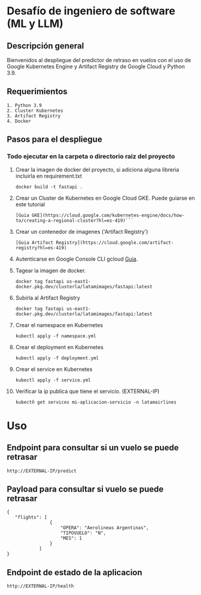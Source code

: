 # Desafío de ingeniero de software (ML y LLM)

## Descripción general

Bienvenidos al despliegue del predictor de retraso en vuelos con el uso de Google Kubernetes Engine y Artifact Registry de Google Cloud y Python 3.9.

## Requerimientos 
    1. Python 3.9
    2. Cluster Kubernetes
    3. Artifact Registry
    4. Docker

## Pasos para el despliegue
### Todo ejecutar en la carpeta o directorio raiz del proyecto

1. Crear la imagen de docker del proyecto, si adiciona alguna libreria incluirla en requirement.txt


    ```
    docker build -t fastapi .
    ```

2. Crear un Cluster de Kubernetes en Google Cloud GKE. Puede guiarse en este tutorial


    ```
    [Guia GKE](https://cloud.google.com/kubernetes-engine/docs/how-to/creating-a-regional-cluster?hl=es-419)```

3. Crear un contenedor de imagenes ('Artifact Registry')


    ```
    [Guia Artifact Registry](https://cloud.google.com/artifact-registry?hl=es-419)
    ```

4. Autenticarse en Google Console CLI gcloud [Guia](https://cloud.google.com/docs/authentication/gcloud?hl=es-419).

5. Tagear la imagen de docker.


    ```
    docker tag fastapi us-east1-docker.pkg.dev/clusterla/latamimages/fastapi:latest
    ```


6. Subirla al Artifact Registry

    ```
    docker tag fastapi us-east1-docker.pkg.dev/clusterla/latamimages/fastapi:latest
    ```

7. Crear el namespace en Kubernetes


    ```
    kubectl apply -f namespace.yml
    ```
8. Crear el deployment en Kubernetes


    ```
    kubectl apply -f deployment.yml
    ```

9. Crear el service en Kubernetes


    ```
    kubectl apply -f service.yml
    ```

10. Verificar la ip publica que tiene el servicio.  (EXTERNAL-IP)


    ```
    kubectñ get services mi-aplicacion-servicio -n latamairlines
    ```

# Uso

## Endpoint para consultar si un vuelo se puede retrasar


  ``` http://EXTERNAL-IP/predict ```

## Payload para consultar si vuelo se puede retrasar


```
{
   "flights": [
                {
                    "OPERA": "Aerolineas Argentinas", 
                    "TIPOVUELO": "N", 
                    "MES": 1
                }
            ]
}
```
## Endpoint de estado de la aplicacion 

  ``` http://EXTERNAL-IP/health ```










